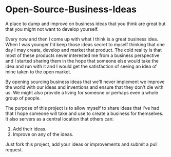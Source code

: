 Open-Source-Business-Ideas
==========================

A place to dump and improve on business ideas that you think are great but that you might not want to develop yourself.

Every now and then I come up with what I think is a great business idea. When I was younger I'd keep those ideas secret to myself thinking that one day I may create, develop and market that product. The cold reality is that most of these products never interested me from a business perspective and I started sharing them in the hope that someone else would take the idea and run with it and I would get the satisfaction of seeing an idea of mine taken to the open market.

By opening sourcing business ideas that we'll never implement we improve the world with our ideas and inventions and ensure that they don't die with us. We might also provide a living for someone or perhaps even a whole group of people.

The purpose of this project is to allow myself to share ideas that I've had that I hope someone will take and use to create a business for themselves. It also servers as a central location that others can:

1. Add their ideas.
1. Improve on any of the ideas.

Just fork this project, add your ideas or improvements and submit a pull request.
